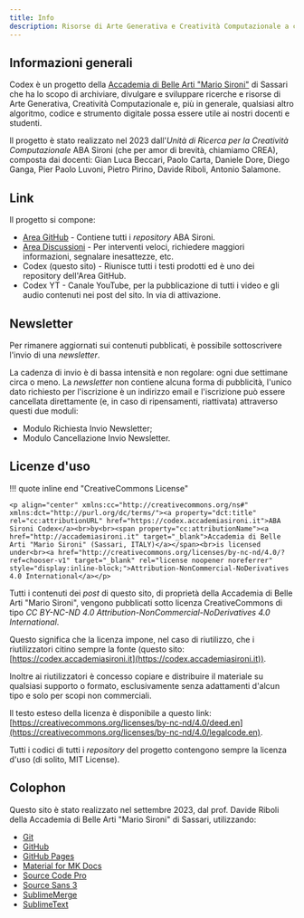 ```yaml
---
title: Info
description: Risorse di Arte Generativa e Creatività Computazionale a cura della Accademia di Belle Arti "Mario Sironi" di Sassari.
---
```

## Informazioni generali

Codex è un progetto della [Accademia di Belle Arti "Mario Sironi"](http://accademiasironi.it) di Sassari che ha lo scopo di archiviare, divulgare e sviluppare ricerche e risorse di Arte Generativa, Creatività Computazionale e, più in generale, qualsiasi altro algoritmo, codice e strumento digitale possa essere utile ai nostri docenti e studenti.

Il progetto è stato realizzato nel 2023 dall'_Unità di Ricerca per la Creatività Computazionale_ ABA Sironi (che per amor di brevità, chiamiamo CREA), composta dai docenti: Gian Luca Beccari, Paolo Carta, Daniele Dore, Diego Ganga, Pier Paolo Luvoni, Pietro Pirino, Davide Riboli, Antonio Salamone.

## Link

Il progetto si compone:

- [Area GitHub](https://github.com/ABA-Sironi-Codex) - Contiene tutti i _repository_ ABA Sironi.
- [Area Discussioni](https://github.com/orgs/ABA-Sironi-Codex/discussions) - Per interventi veloci, richiedere maggiori informazioni, segnalare inesattezze, etc.
- Codex (questo sito) - Riunisce tutti i testi prodotti ed è uno dei repository dell'Area GitHub.
- Codex YT - Canale YouTube, per la pubblicazione di tutti i video e gli audio contenuti nei post del sito. In via di attivazione.

## Newsletter

Per rimanere aggiornati sui contenuti pubblicati, è possibile sottoscrivere l'invio di una _newsletter_.

La cadenza di invio è di bassa intensità e non regolare: ogni due settimane circa o meno. La _newsletter_ non contiene alcuna forma di pubblicità, l'unico dato richiesto per l'iscrizione è un indirizzo email e l'iscrizione può essere cancellata direttamente (e, in caso di ripensamenti, riattivata) attraverso questi due moduli:

- Modulo Richiesta Invio Newsletter;
- Modulo Cancellazione Invio Newsletter.

## Licenze d'uso

!!! quote inline end "CreativeCommons License"

 	<p align="center" xmlns:cc="http://creativecommons.org/ns#" xmlns:dct="http://purl.org/dc/terms/"><a property="dct:title" rel="cc:attributionURL" href="https://codex.accademiasironi.it">ABA Sironi Codex</a><br>by<br><span property="cc:attributionName"><a href="http://accademiasironi.it" target="_blank">Accademia di Belle Arti "Mario Sironi" (Sassari, ITALY)</a></span><br>is licensed under<br><a href="http://creativecommons.org/licenses/by-nc-nd/4.0/?ref=chooser-v1" target="_blank" rel="license noopener noreferrer" style="display:inline-block;">Attribution-NonCommercial-NoDerivatives 4.0 International</a></p> 

Tutti i contenuti dei _post_ di questo sito, di proprietà della Accademia di Belle Arti "Mario Sironi", vengono pubblicati sotto licenza CreativeCommons di tipo _CC BY-NC-ND 4.0 Attribution-NonCommercial-NoDerivatives 4.0 International_.

Questo significa che la licenza impone, nel caso di riutilizzo, che i riutilizzatori citino sempre la fonte (questo sito: [https://codex.accademiasironi.it](https://codex.accademiasironi.it)).

Inoltre ai riutilizzatori è concesso copiare e distribuire il materiale su qualsiasi supporto o formato, esclusivamente senza adattamenti d'alcun tipo e solo per scopi non commerciali.

Il testo esteso della licenza è disponibile a questo link: [https://creativecommons.org/licenses/by-nc-nd/4.0/deed.en](https://creativecommons.org/licenses/by-nc-nd/4.0/legalcode.en).

Tutti i codici di tutti i _repository_ del progetto contengono sempre la licenza d'uso (di solito, MIT License).

## Colophon

Questo sito è stato realizzato nel settembre 2023, dal prof. Davide Riboli della Accademia di Belle Arti "Mario Sironi" di Sassari, utilizzando:

- [Git](https://git-scm.com/)
- [GitHub](https://github.com/)
- [GitHub Pages](https://pages.github.com/)
- [Material for MK Docs](https://squidfunk.github.io/mkdocs-material/)
- [Source Code Pro](https://fonts.google.com/specimen/Source+Code+Pro)
- [Source Sans 3](https://fonts.google.com/specimen/Source+Sans+3)
- [SublimeMerge](https://www.sublimemerge.com/)
- [SublimeText](https://www.sublimetext.com/)